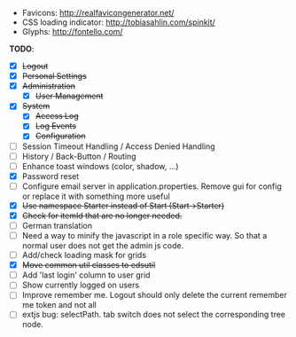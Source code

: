 * Favicons: http://realfavicongenerator.net/
* CSS loading indicator: http://tobiasahlin.com/spinkit/
* Glyphs: http://fontello.com/  


__TODO__:

- [x] ~~Logout~~
- [x] ~~Personal Settings~~
- [x] ~~Administration~~
  - [x] ~~User Management~~
- [x] ~~System~~
  - [x] ~~Access Log~~
  - [x] ~~Log Events~~
  - [x] ~~Configuration~~
  
- [ ] Session Timeout Handling / Access Denied Handling  
- [ ] History / Back-Button / Routing
- [ ] Enhance toast windows (color, shadow, ...)
- [x] Password reset
- [ ] Configure email server in application.properties. Remove gui for config or replace it with something more useful
- [x] ~~Use namespace Starter instead of Start (Start->Starter)~~
- [x] ~~Check for itemId that are no longer needed.~~
- [ ] German translation
- [ ] Need a way to minify the javascript in a role specific way. So that a normal user does not get the admin js code.
- [ ] Add/check loading mask for grids 
- [x] ~~Move common util classes to edsutil~~
- [ ] Add 'last login' column to user grid
- [ ] Show currently logged on users
- [ ] Improve remember me. Logout should only delete the current remember me token and not all 
- [ ] extjs bug: selectPath. tab switch does not select the corresponding tree node.
